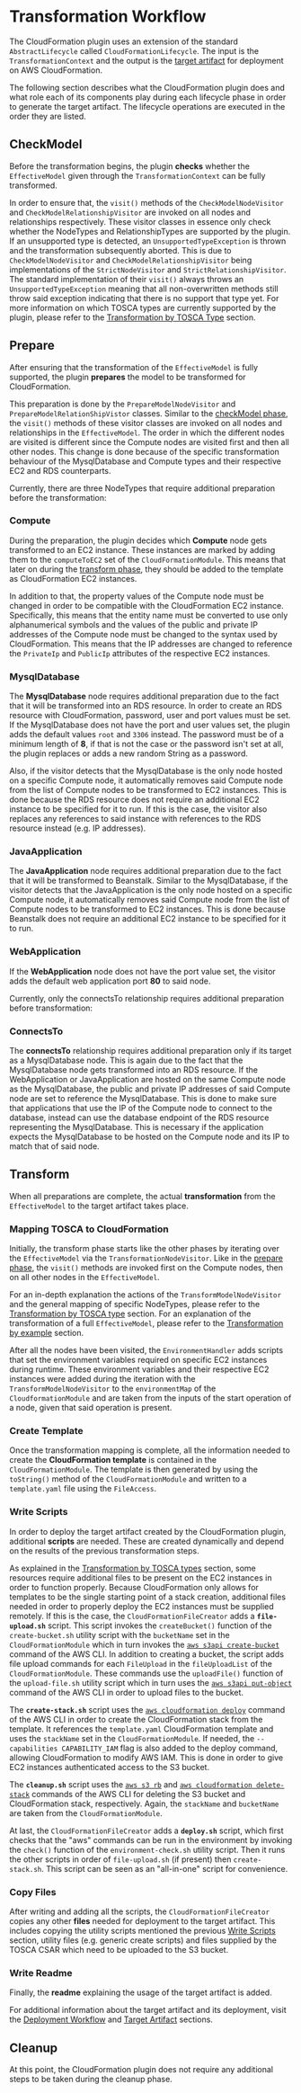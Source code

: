 # Transformation Workflow

The CloudFormation plugin uses an extension of the standard `AbstractLifecycle` called `CloudFormationLifecycle`. The input is the `TransformationContext` and the output is the [target artifact](../deployment/target-artifact.md) for deployment on AWS CloudFormation.

The following section describes what the CloudFormation plugin does and what role each of its components play during each lifecycle phase in order to generate the target artifact. The lifecycle operations are executed in the order they are listed.

## CheckModel

Before the transformation begins, the plugin **checks** whether the `EffectiveModel` given through the `TransformationContext` can be fully transformed.

In order to ensure that, the `visit()` methods of the `CheckModelNodeVisitor` and `CheckModelRelationshipVisitor` are invoked on all nodes and relationships respectively. These visitor classes in essence only check whether the NodeTypes and RelationshipTypes are supported by the plugin. If an unsupported type is detected, an `UnsupportedTypeException` is thrown and the transformation subsequently aborted. This is due to `CheckModelNodeVisitor` and `CheckModelRelationshipVisitor` being implementations of the `StrictNodeVisitor` and `StrictRelationshipVisitor`. The standard implementation of their `visit()` always throws an `UnsupportedTypeException` meaning that all non-overwritten methods still throw said exception indicating that there is no support that type yet. For more information on which TOSCA types are currently supported by the plugin, please refer to the [Transformation by TOSCA Type](supported-types.md) section.

## Prepare

After ensuring that the transformation of the `EffectiveModel` is fully supported, the plugin **prepares** the model to be transformed for CloudFormation.

This preparation is done by the `PrepareModelNodeVisitor` and `PrepareModelRelationShipVistor` classes. Similar to the [checkModel phase](#checkmodel), the `visit()` methods of these visitor classes are invoked on all nodes and relationships in the `EffectiveModel`. The order in which the different nodes are visited is different since the Compute nodes are visited first and then all other nodes. This change is done because of the specific transformation behaviour of the MysqlDatabase and Compute types and their respective EC2 and RDS counterparts.

Currently, there are three NodeTypes that require additional preparation before the transformation:

### Compute

During the preparation, the plugin decides which **Compute** node gets transformed to an EC2 instance. These instances are marked by adding them to the `computeToEC2` set of the `CloudFormationModule`. This means that later on during the [transform phase](#transform), they should be added to the template as CloudFormation EC2 instances.

In addition to that, the property values of the Compute node must be changed in order to be compatible with the CloudFormation EC2 instance. Specifically, this means that the entity name must be converted to use only alphanumerical symbols and the values of the public and private IP addresses of the Compute node must be changed to the syntax used by CloudFormation. This means that the IP addresses are changed to reference the `PrivateIp` and `PublicIp` attributes of the respective EC2 instances.

### MysqlDatabase

The **MysqlDatabase** node requires additional preparation due to the fact that it will be transformed into an RDS resource. In order to create an RDS resource with CloudFormation, password, user and port values must be set. If the MysqlDatabase does not have the port and user values set, the plugin adds the default values `root` and `3306` instead. The password must be of a minimum length of **8**, if that is not the case or the password isn't set at all, the plugin replaces or adds a new random String as a password.

Also, if the visitor detects that the MysqlDatabase is the only node hosted on a specific Compute node, it automatically removes said Compute node from the list of Compute nodes to be transformed to EC2 instances. This is done because the RDS resource does not require an additional EC2 instance to be specified for it to run. If this is the case, the visitor also replaces any references to said instance with references to the RDS resource instead (e.g. IP addresses).

### JavaApplication

The **JavaApplication** node requires additional preparation due to the fact that it will be transformed to Beanstalk. Similar to the MysqlDatabase, if the visitor detects that the JavaApplication is the only node hosted on a specific Compute node, it automatically removes said Compute node from the list of Compute nodes to be transformed to EC2 instances. This is done because Beanstalk does not require an additional EC2 instance to be specified for it to run.

### WebApplication

If the **WebApplication** node does not have the port value set, the visitor adds the default web application port **80** to said node.

Currently, only the connectsTo relationship requires additional preparation before transformation:

### ConnectsTo

The **connectsTo** relationship requires additional preparation only if its target as a MysqlDatabase node. This is again due to the fact that the MysqlDatabase node gets transformed into an RDS resource. If the WebApplication or JavaApplication are hosted on the same Compute node as the MysqlDatabase, the public and private IP addresses of said Compute node are set to reference the MysqlDatabase. This is done to make sure that applications that use the IP of the Compute node to connect to the database, instead can use the database endpoint of the RDS resource representing the MysqlDatabase. This is necessary if the application expects the MysqlDatabase to be hosted on the Compute node and its IP to match that of said node.

## Transform

When all preparations are complete, the actual **transformation** from the `EffectiveModel` to the target artifact takes place.

### Mapping TOSCA to CloudFormation

Initially, the transform phase starts like the other phases by iterating over the `EffectiveModel` via the `TransformationNodeVisitor`. Like in the [prepare phase](#prepare), the `visit()` methods are invoked first on the Compute nodes, then on all other nodes in the `EffectiveModel`.

For an in-depth explanation the actions of the `TransformModelNodeVisitor` and the general mapping of specific NodeTypes, please refer to the [Transformation by TOSCA type](supported-types.md) section. For an explanation of the transformation of a full `EffectiveModel`, please refer to the [Transformation by example](transformation-examples.md) section.

After all the nodes have been visited, the `EnvironmentHandler` adds scripts that set the environment variables required on specific EC2 instances during runtime. These environment variables and their respective EC2 instances were added during the iteration with the `TransformModelNodeVisitor` to the `environmentMap` of the `CloudformationModule` and are taken from the inputs of the start operation of a node, given that said operation is present.

### Create Template

Once the transformation mapping is complete, all the information needed to create the **CloudFormation template** is contained in the `CloudFormationModule`. The template is then generated by using the `toString()` method of the `CloudFormationModule` and written to a `template.yaml` file using the `FileAccess`.

### Write Scripts

In order to deploy the target artifact created by the CloudFormation plugin, additional **scripts** are needed. These are created dynamically and depend on the results of the previous transformation steps.

As explained in the [Transformation by TOSCA types](supported-types.md) section, some resources require additional files to be present on the EC2 instances in order to function properly. Because CloudFormation only allows for templates to be the single starting point of a stack creation, additional files needed in order to properly deploy the EC2 instances must be supplied remotely. If this is the case, the `CloudFormationFileCreator` adds a **`file-upload.sh`** script. This script invokes the `createBucket()` function of the `create-bucket.sh` utility script with the `bucketName` set in the `CloudFormationModule` which in turn invokes the [`aws s3api create-bucket`](https://docs.aws.amazon.com/cli/latest/reference/s3api/create-bucket.html) command of the AWS CLI. In addition to creating a bucket, the script adds file upload commands for each `FileUpload` in the `fileUploadList` of the `CloudFormationModule`. These commands use the `uploadFile()` function of the `upload-file.sh` utility script which in turn uses the [`aws s3api put-object`](https://docs.aws.amazon.com/cli/latest/reference/s3api/put-object.html) command of the AWS CLI in order to upload files to the bucket.

The **`create-stack.sh`** script uses the [`aws cloudformation deploy`](https://docs.aws.amazon.com/cli/latest/reference/cloudformation/deploy/index.html) command of the AWS CLI in order to create the CloudFormation stack from the template. It references the `template.yaml` CloudFormation template and uses the `stackName` set in the `CloudFormationModule`. If needed, the `--capabilities CAPABILITY_IAM` flag is also added to the deploy command, allowing CloudFormation to modify AWS IAM. This is done in order to give EC2 instances authenticated access to the S3 bucket.

The **`cleanup.sh`** script uses the [`aws s3 rb`](https://docs.aws.amazon.com/cli/latest/reference/s3/rb.html) and [`aws cloudformation delete-stack`](https://docs.aws.amazon.com/cli/latest/reference/cloudformation/delete-stack.html) commands of the AWS CLI for deleting the S3 bucket and CloudFormation stack, respectively. Again, the `stackName` and `bucketName` are taken from the `CloudFormationModule`.

At last, the `CloudFormationFileCreator` adds a **`deploy.sh`** script, which first checks that the "aws" commands can be run in the environment by invoking the `check()` function of the `environment-check.sh` utility script. Then it runs the other scripts in order of `file-upload.sh` (if present) then `create-stack.sh`. This script can be seen as an "all-in-one" script for convenience.

### Copy Files

After writing and adding all the scripts, the `CloudFormationFileCreator` copies any other **files** needed for deployment to the target artifact. This includes copying the utility scripts mentioned the previous [Write Scripts](#write-scripts) section, utility files (e.g. generic create scripts) and files supplied by the TOSCA CSAR which need to be uploaded to the S3 bucket.

### Write Readme

Finally, the **readme** explaining the usage of the target artifact is added.

For additional information about the target artifact and its deployment, visit the [Deployment Workflow](../deployment/deployment-workflow.md) and [Target Artifact](../deployment/target-artifact.md) sections.

## Cleanup

At this point, the CloudFormation plugin does not require any additional steps to be taken during the cleanup phase.
